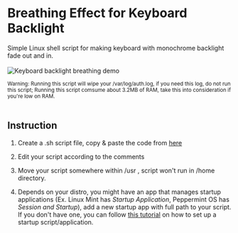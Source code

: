 # Breathing Effect for Keyboard Backlight
Simple Linux shell script for making keyboard with monochrome backlight fade out and in. \
\
![Keyboard backlight breathing demo](https://i.postimg.cc/ncLrFZhJ/breathing-Keyboard-DEMO.gif)

<sub>Warning: Running this script will wipe your /var/log/auth.log, if you need this log, do not run this script; Running this script comsume about 3.2MB of RAM, take this into consideration if you're low on RAM.</sub>
<br>
<br>
## Instruction
1. Create a .sh script file, copy & paste the code from [here](https://github.com/JiayuanWen/KeyboardBacklight-Breathing-Linux/blob/main/breathingKeyboard_Template.sh)

2. Edit your script according to the comments

3. Move your script somewhere within /usr , script won't run in /home directory. 

4. Depends on your distro, you might have an app that manages startup applications (Ex. Linux Mint has *Startup Application*, Peppermint OS has *Session and Startup*), add a new startup app with full path to your script. If you don't have one, you can follow [this tutorial](https://www.baeldung.com/linux/run-script-on-startup) on how to set up a startup script/application.  
